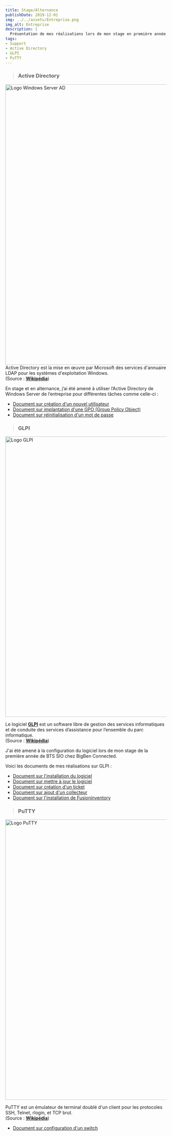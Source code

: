 ```yaml
---
title: Stage/Alternance
publishDate: 2019-12-01
img: ../../assets/Entreprise.png
img_alt: Entreprise
description: |
  Présentation de mes réalisations lors de mon stage en première année + en alternance de 2ème année en BTS SIO.
tags:
- Support
- Active Directory
- GLPI
- PuTTY
---
```


> ### Active Directory
<img
					width="1553"
					height="873"
					src="../../assets/AD.jpg"
					alt="Logo Windows Server AD"
				/>
Active Directory est la mise en œuvre par Microsoft des services d'annuaire LDAP pour les systèmes d'exploitation Windows.
<br>
(Source : <b><a href="https://fr.wikipedia.org/wiki/Active_Directory"
target="_blank">Wikipédia</a></b>)

En stage et en alternance, j’ai été amené à utiliser l’Active Directory de Windows Server de l’entreprise pour différentes tâches comme celle-ci :
- <a href="../../assets/.pdf"
target="_blank">Document sur création d'un nouvel utilisateur</a>
- <a href="../../assets/.pdf"
target="_blank">Document sur implantation d'une GPO (Group Policy Object)</a> 
- <a href="../../assets/.pdf"
target="_blank">Document sur réinitialisation d'un mot de passe</a>

> ### GLPI
<img
					width="1553"
					height="873"
					src="../../assets/GLPI.jpeg"
					alt="Logo GLPI"
				/>
> 

Le logiciel <b><a href="https://glpi-project.org"
target="_blank">GLPI</a></b> est un software libre de gestion des services informatiques et de conduite des services d’assistance pour l’ensemble du parc informatique.
<br>
(Source : <b><a href="https://fr.wikipedia.org/wiki/Gestionnaire_Libre_de_Parc_Informatique"
target="_blank">Wikipédia</a></b>)

J'ai été amené à la configuration du logiciel lors de mon stage de la première année de BTS SIO chez BigBen Connected.

Voici les documents de mes réalisations sur GLPI :

- <a href="../../assets/.pdf"
target="_blank">Document sur l'installation du logiciel</a>
- <a href="../../assets/.pdf"
target="_blank">Document sur mettre à jour le logiciel </a> 
- <a href="../../assets/.pdf"
target="_blank">Document sur création d'un ticket </a>
- <a href="../../assets/.pdf"
target="_blank">Document sur ajout d'un collecteur </a>
- <a href="../../assets/.pdf"
target="_blank">Document sur l'installation de Fusioninventory</a>

> ### PuTTY
<img
					width="1553"
					height="873"
					src="../../assets/PuTTY.webp"
					alt="Logo PuTTY"
				/>
> 
PuTTY est un émulateur de terminal doublé d'un client pour les protocoles SSH, Telnet, rlogin, et TCP brut.
<br>
(Source : <b><a href="https://fr.wikipedia.org/wiki/Active_Directory"
target="_blank">Wikipédia</a></b>)

- <a href="../../assets/.pdf"
target="_blank">Document sur configuration d'un switch</a>

